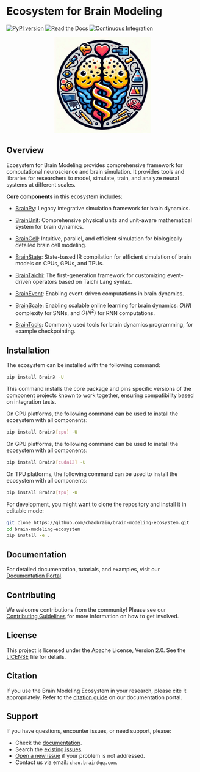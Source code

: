 # Ecosystem for Brain Modeling 

[![PyPI version](https://img.shields.io/pypi/v/brainx)](https://pypi.org/project/brainx/)
![Read the Docs](https://img.shields.io/readthedocs/brainmodeling)
[![Continuous Integration](https://github.com/chaobrain/brain-modeling-ecosystem/actions/workflows/CI.yml/badge.svg)](https://github.com/chaobrain/brain-modeling-ecosystem/actions/workflows/CI.yml)


<p align="center">
  	<img alt="Header image of Brain Modeling Ecosystem." src="https://raw.githubusercontent.com/chaobrain/brain-modeling-ecosystem/main/docs/_static/bdp-ecosystem.png" width=50%>
</p> 


## Overview

Ecosystem for Brain Modeling provides comprehensive framework for computational neuroscience and brain simulation. 
It provides tools and libraries for researchers to model, simulate, train, and analyze neural systems at different scales.

**Core components** in this ecosystem includes:

- [BrainPy](https://github.com/brainpy/BrainPy): Legacy integrative simulation framework for brain dynamics.

- [BrainUnit](https://github.com/chaobrain/brainunit): Comprehensive physical units and unit-aware mathematical system for brain dynamics.

- [BrainCell](https://github.com/chaobrain/braincell): Intuitive, parallel, and efficient simulation for biologically detailed brain cell modeling. 

- [BrainState](https://github.com/chaobrain/brainstate): State-based IR compilation for efficient simulation of brain models on CPUs, GPUs, and TPUs.

- [BrainTaichi](https://github.com/chaobrain/braintaichi): The first-generation framework for customizing event-driven operators based on Taichi Lang syntax.

- [BrainEvent](https://github.com/chaobrain/brainevent): Enabling event-driven computations in brain dynamics. 

- [BrainScale](https://github.com/chaobrain/brainscale): Enabling scalable online learning for brain dynamics: $O(N)$ complexity for SNNs, and $O(N^2)$ for RNN computations.

- [BrainTools](https://github.com/chaobrain/braintools): Commonly used tools for brain dynamics programming, for example checkpointing. 


## Installation

The ecosystem can be installed with the following command:

```bash
pip install BrainX -U
```

This command installs the core package and pins specific versions of the component projects known to work together, ensuring compatibility based on integration tests.


On CPU platforms, the following command can be used to install the ecosystem with all components:

```bash
pip install BrainX[cpu] -U
```


On GPU platforms, the following command can be used to install the ecosystem with all components:

```bash
pip install BrainX[cuda12] -U
```



On TPU platforms, the following command can be used to install the ecosystem with all components:

```bash
pip install BrainX[tpu] -U
```



For development, you might want to clone the repository and install it in editable mode:
```bash
git clone https://github.com/chaobrain/brain-modeling-ecosystem.git
cd brain-modeling-ecosystem
pip install -e .
```


## Documentation

For detailed documentation, tutorials, and examples, visit our [Documentation Portal](https://brainmodeling.readthedocs.io).


## Contributing

We welcome contributions from the community! Please see our [Contributing Guidelines](CONTRIBUTING.md) for more information on how to get involved.


## License

This project is licensed under the Apache License, Version 2.0. See the [LICENSE](LICENSE) file for details.


## Citation

If you use the Brain Modeling Ecosystem in your research, please cite it appropriately. Refer to the [citation guide](https://brainmodeling.readthedocs.io/citation.html) on our documentation portal.


## Support

If you have questions, encounter issues, or need support, please:
*   Check the [documentation](https://brainmodeling.readthedocs.io).
*   Search the [existing issues](https://github.com/chaobrain/brain-modeling-ecosystem/issues).
*   [Open a new issue](https://github.com/chaobrain/brain-modeling-ecosystem/issues/new/choose) if your problem is not addressed.
*   Contact us via email: `chao.brain@qq.com`.



